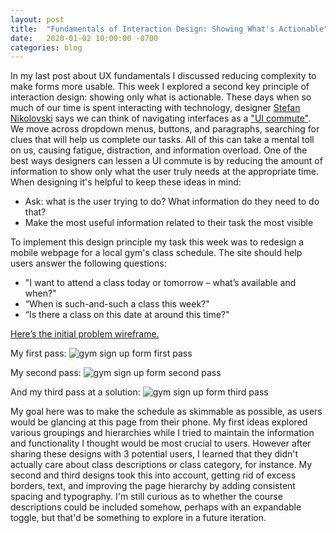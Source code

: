 ```yaml
---
layout: post
title:  "Fundamentals of Interaction Design: Showing What's Actionable"
date:   2020-01-02 10:00:00 -0700
categories: blog
---
```


In my last post about UX fundamentals I discussed reducing complexity to make forms more usable. This week I explored a second key principle of interaction design: showing only what is actionable. These days when so much of our time is spent interacting with technology, designer [Stefan Nikolovski](https://uxdesign.cc/@stefan_86044) says we can think of navigating interfaces as a ["UI commute"](https://uxdesign.cc/the-ui-commute-the-actual-reason-why-screens-are-burning-you-out-4634121305aa). We move across dropdown menus, buttons, and paragraphs, searching for clues that will help us complete our tasks. All of this can take a mental toll on us, causing fatigue, distraction, and information overload. One of the best ways designers can lessen a UI commute is by reducing the amount of information to show only what the user truly needs at the appropriate time. When designing it's helpful to keep these ideas in mind:

- Ask: what is the user trying to do? What information do they need to do that?
- Make the most useful information related to their task the most visible

To implement this design principle my task this week was to redesign a mobile webpage for a local gym's class schedule. The site should help users answer the following questions:

- "I want to attend a class today or tomorrow – what’s available and when?"
- “When is such-and-such a class this week?"
- “Is there a class on this date at around this time?"

[Here’s the initial problem wireframe.](https://sketch.cloud/s/m024g/a/en92oq)

My first pass:
<img src="../../../../img/gym-sign-up-first-pass.png" alt="gym sign up form first pass">

My second pass:
<img src="../../../../img/gym-sign-up-second-pass.png" alt="gym sign up form second pass">

And my third pass at a solution:
<img src="../../../../img/gym-sign-up-third-pass.png" alt="gym sign up form third pass">

My goal here was to make the schedule as skimmable as possible, as users would be glancing at this page from their phone. My first ideas explored various groupings and hierarchies while I tried to maintain the information and functionality I thought would be most crucial to users. However after sharing these designs with 3 potential users, I learned that they didn't actually care about class descriptions or class category, for instance. My second and third designs took this into account, getting rid of excess borders, text, and improving the page hierarchy by adding consistent spacing and typography. I'm still curious as to whether the course descriptions could be included somehow, perhaps with an expandable toggle, but that'd be something to explore in a future iteration.
